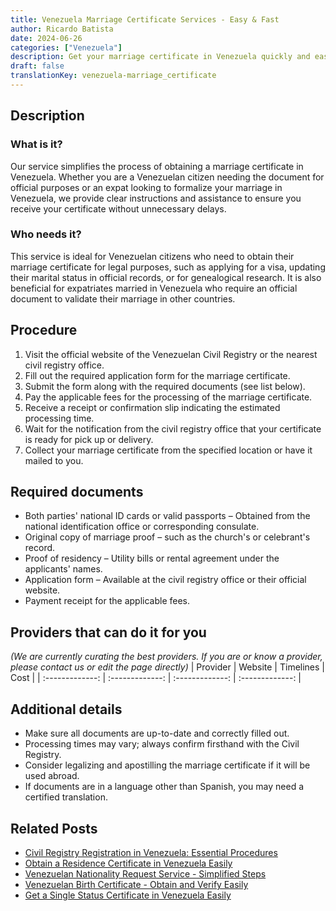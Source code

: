 ```yaml
---
title: Venezuela Marriage Certificate Services - Easy & Fast
author: Ricardo Batista
date: 2024-06-26
categories: ["Venezuela"]
description: Get your marriage certificate in Venezuela quickly and easily with our step-by-step guide and helpful resources.
draft: false
translationKey: venezuela-marriage_certificate
---
```


## Description
### What is it?
Our service simplifies the process of obtaining a marriage certificate in Venezuela. Whether you are a Venezuelan citizen needing the document for official purposes or an expat looking to formalize your marriage in Venezuela, we provide clear instructions and assistance to ensure you receive your certificate without unnecessary delays.

### Who needs it?
This service is ideal for Venezuelan citizens who need to obtain their marriage certificate for legal purposes, such as applying for a visa, updating their marital status in official records, or for genealogical research. It is also beneficial for expatriates married in Venezuela who require an official document to validate their marriage in other countries.

## Procedure

1. Visit the official website of the Venezuelan Civil Registry or the nearest civil registry office.
2. Fill out the required application form for the marriage certificate.
3. Submit the form along with the required documents (see list below).
4. Pay the applicable fees for the processing of the marriage certificate.
5. Receive a receipt or confirmation slip indicating the estimated processing time.
6. Wait for the notification from the civil registry office that your certificate is ready for pick up or delivery.
7. Collect your marriage certificate from the specified location or have it mailed to you.


## Required documents

- Both parties' national ID cards or valid passports – Obtained from the national identification office or corresponding consulate.
- Original copy of marriage proof – such as the church's or celebrant's record.
- Proof of residency – Utility bills or rental agreement under the applicants' names.
- Application form – Available at the civil registry office or their official website.
- Payment receipt for the applicable fees.


## Providers that can do it for you
_(We are currently curating the best providers. If you are or know a provider, please contact us or edit the page directly)_
| Provider        |     Website     |     Timelines    |       Cost      |
| :-------------: | :-------------: |  :-------------: | :-------------: |

## Additional details

- Make sure all documents are up-to-date and correctly filled out.
- Processing times may vary; always confirm firsthand with the Civil Registry.
- Consider legalizing and apostilling the marriage certificate if it will be used abroad.
- If documents are in a language other than Spanish, you may need a certified translation.




## Related Posts

- [Civil Registry Registration in Venezuela: Essential Procedures](https://tramitit.com/guides/venezuela/civil_registry_registration/)
- [Obtain a Residence Certificate in Venezuela Easily](https://tramitit.com/guides/venezuela/residence_certificate/)
- [Venezuelan Nationality Request Service - Simplified Steps](https://tramitit.com/guides/venezuela/nationality_request/)
- [Venezuelan Birth Certificate - Obtain and Verify Easily](https://tramitit.com/guides/venezuela/birth_certificate/)
- [Get a Single Status Certificate in Venezuela Easily](https://tramitit.com/guides/venezuela/single_status_certificate/)